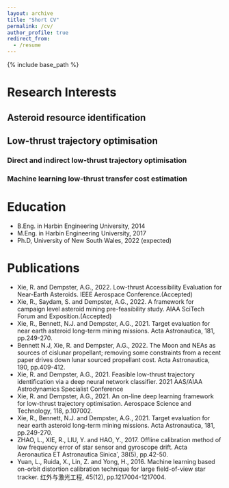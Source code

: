 ```yaml
---
layout: archive
title: "Short CV"
permalink: /cv/
author_profile: true
redirect_from:
  - /resume
---
```


{% include base_path %}
# Research Interests
## Asteroid resource identification
## Low-thrust trajectory optimisation
### Direct and indirect low-thrust trajectory optimisation
### Machine learning low-thrust transfer cost estimation





Education
======
* B.Eng. in Harbin Engineering University, 2014
* M.Eng. in Harbin Engineering University, 2017
* Ph.D, University of New South Wales, 2022 (expected)

Publications
======
* Xie, R. and Dempster, A.G., 2022. Low-thrust Accessibility Evaluation for Near-Earth Asteroids. IEEE Aerospace Conference.(Accepted)
* Xie, R., Saydam, S. and Dempster, A.G., 2022. A framework for campaign level asteroid mining pre-feasibility study. AIAA SciTech Forum and Exposition.(Accepted)
* Xie, R., Bennett, N.J. and Dempster, A.G., 2021. Target evaluation for near earth asteroid long-term mining missions. Acta Astronautica, 181, pp.249-270.
* Bennett N.J, Xie, R. and Dempster, A.G., 2022. The Moon and NEAs as sources of cislunar propellant; removing some constraints from a recent paper drives down lunar sourced propellant cost. Acta Astronautica, 190, pp.409-412. 
* Xie, R. and Dempster, A.G., 2021. Feasible low-thrust trajectory identification via a deep neural network classifier. 2021 AAS/AIAA Astrodynamics Specialist Conference
* Xie, R. and Dempster, A.G., 2021. An on-line deep learning framework for low-thrust trajectory optimisation. Aerospace Science and Technology, 118, p.107002.
* Xie, R., Bennett, N.J. and Dempster, A.G., 2021. Target evaluation for near earth asteroid long-term mining missions. Acta Astronautica, 181, pp.249-270.
* ZHAO, L., XIE, R., LIU, Y. and HAO, Y., 2017. Offline calibration method of low frequency error of star sensor and gyroscope drift. Acta Aeronautica ET Astronautica Sinicaˈ, 38(5), pp.42-50.
* Yuan, L., Ruida, X., Lin, Z. and Yong, H., 2016. Machine learning based on-orbit distortion calibration technique for large field-of-view star tracker. 红外与激光工程, 45(12), pp.1217004-1217004.